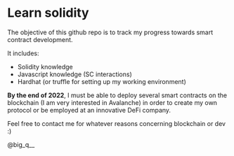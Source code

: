 # Learn solidity



The objective of this github repo is to track my progress towards smart contract development.

It includes:

- Solidity knowledge
- Javascript knowledge (SC interactions)
- Hardhat (or truffle for setting up my working environment)



**By the end of 2022**, I must be able to deploy several smart contracts on the blockchain (I am very interested in Avalanche) in order to create my own protocol or be employed at an innovative DeFi company.



Feel free to contact me for whatever reasons concerning blockchain or dev :)

@big_q__
